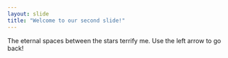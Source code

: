 ```yaml
---
layout: slide
title: "Welcome to our second slide!"
---
```

The eternal spaces between the stars terrify me.
Use the left arrow to go back!
